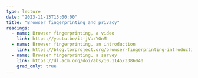 ```yaml
---
type: lecture
date: "2023-11-13T15:00:00"
title: "Browser fingerprinting and privacy"
readings:
  - name: Browser fingerprinting, a video
    link: https://youtu.be/it-jVuzYGnM
  - name: Browser fingerprinting, an introduction
    link: https://blog.torproject.org/browser-fingerprinting-introduction-and-challenges-ahead/
  - name: Browser fingerprinting, a survey
    link: https://dl.acm.org/doi/abs/10.1145/3386040
    grad_only: true
---
```

